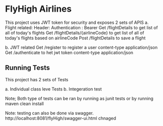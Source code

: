 
# FlyHigh Airlines

This project uses JWT token for security and exposes 2 sets of APIS
 a. Flight related: Header: Authentication : Bearer <token value>
        Get /flightDetails to get list of all of today's flights 
        Get /flightDetails/{airlineCode} to get list of all of today's flights  based on airlineCode
        Post /flightDetails to save a flight

b. JWT related
        Get  /register to register a user   content-type application/json
        Get  /authenticate to het jwt token content-type application/json


## Running Tests

This project has 2 sets of Tests

a. Individual class leve Tests
b. Integeration test

Note; Both type of tests can be ran by running as junit tests
 or by running maven clean install

Note: testing can also be done via swagger. http://localhost:8081/flyHigh/swagger-ui.html
chnaged
